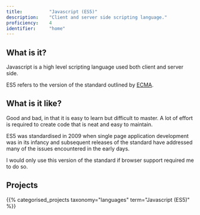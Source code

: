 ```yaml
---
title: 			"Javascript (ES5)"
description: 	"Client and server side scripting language."
proficiency:	4
identifier:		"home"
---
```


## What is it?
Javascript is a high level scripting language used both client and server side. 

ES5 refers to the version of the standard outlined by [ECMA](https://www.ecma-international.org/memento/TC39.htm).

## What is it like?
Good and bad, in that it is easy to learn but difficult to master. A lot of effort is required to create code that is neat and easy to maintain. 

ES5 was standardised in 2009 when single page application development was in its infancy and subsequent releases of the standard have addressed many of the issues encountered in the early days. 

I would only use this version of the standard if browser support required me to do so.

## Projects
{{% categorised_projects taxonomy="languages" term="Javascript (ES5)" %}}